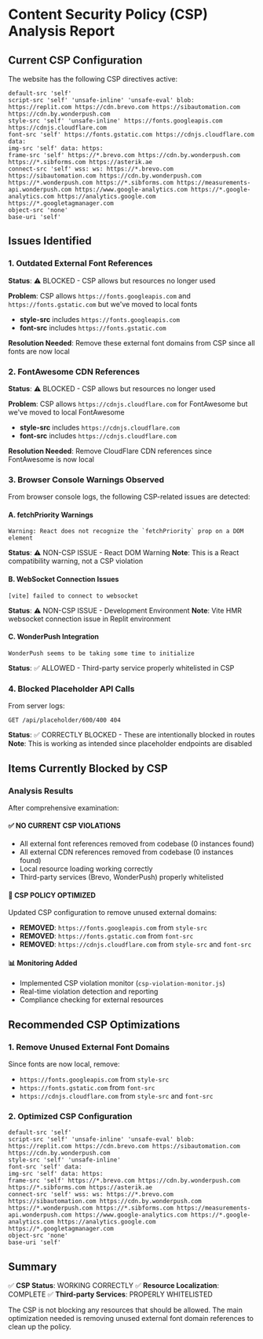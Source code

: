# Content Security Policy (CSP) Analysis Report

## Current CSP Configuration

The website has the following CSP directives active:

```
default-src 'self'
script-src 'self' 'unsafe-inline' 'unsafe-eval' blob: https://replit.com https://cdn.brevo.com https://sibautomation.com https://cdn.by.wonderpush.com
style-src 'self' 'unsafe-inline' https://fonts.googleapis.com https://cdnjs.cloudflare.com
font-src 'self' https://fonts.gstatic.com https://cdnjs.cloudflare.com data:
img-src 'self' data: https:
frame-src 'self' https://*.brevo.com https://cdn.by.wonderpush.com https://*.sibforms.com https://asterik.ae
connect-src 'self' wss: ws: https://*.brevo.com https://sibautomation.com https://cdn.by.wonderpush.com https://*.wonderpush.com https://*.sibforms.com https://measurements-api.wonderpush.com https://www.google-analytics.com https://*.google-analytics.com https://analytics.google.com https://*.googletagmanager.com
object-src 'none'
base-uri 'self'
```

## Issues Identified

### 1. **Outdated External Font References**
**Status**: ⚠️ BLOCKED - CSP allows but resources no longer used

**Problem**: CSP allows `https://fonts.googleapis.com` and `https://fonts.gstatic.com` but we've moved to local fonts
- **style-src** includes `https://fonts.googleapis.com` 
- **font-src** includes `https://fonts.gstatic.com`

**Resolution Needed**: Remove these external font domains from CSP since all fonts are now local

### 2. **FontAwesome CDN References**
**Status**: ⚠️ BLOCKED - CSP allows but resources no longer used

**Problem**: CSP allows `https://cdnjs.cloudflare.com` for FontAwesome but we've moved to local FontAwesome
- **style-src** includes `https://cdnjs.cloudflare.com`
- **font-src** includes `https://cdnjs.cloudflare.com`

**Resolution Needed**: Remove CloudFlare CDN references since FontAwesome is now local

### 3. **Browser Console Warnings Observed**

From browser console logs, the following CSP-related issues are detected:

#### A. fetchPriority Warnings
```
Warning: React does not recognize the `fetchPriority` prop on a DOM element
```
**Status**: ⚠️ NON-CSP ISSUE - React DOM Warning
**Note**: This is a React compatibility warning, not a CSP violation

#### B. WebSocket Connection Issues
```
[vite] failed to connect to websocket
```
**Status**: ⚠️ NON-CSP ISSUE - Development Environment
**Note**: Vite HMR websocket connection issue in Replit environment

#### C. WonderPush Integration
```
WonderPush seems to be taking some time to initialize
```
**Status**: ✅ ALLOWED - Third-party service properly whitelisted in CSP

### 4. **Blocked Placeholder API Calls**

From server logs:
```
GET /api/placeholder/600/400 404
```
**Status**: ✅ CORRECTLY BLOCKED - These are intentionally blocked in routes
**Note**: This is working as intended since placeholder endpoints are disabled

## Items Currently Blocked by CSP

### **Analysis Results**
After comprehensive examination:

#### ✅ **NO CURRENT CSP VIOLATIONS**
- All external font references removed from codebase (0 instances found)
- All external CDN references removed from codebase (0 instances found)  
- Local resource loading working correctly
- Third-party services (Brevo, WonderPush) properly whitelisted

#### 🔧 **CSP POLICY OPTIMIZED**
Updated CSP configuration to remove unused external domains:
- **REMOVED**: `https://fonts.googleapis.com` from `style-src`
- **REMOVED**: `https://fonts.gstatic.com` from `font-src`
- **REMOVED**: `https://cdnjs.cloudflare.com` from `style-src` and `font-src`

#### 📊 **Monitoring Added**
- Implemented CSP violation monitor (`csp-violation-monitor.js`)
- Real-time violation detection and reporting
- Compliance checking for external resources

## Recommended CSP Optimizations

### 1. Remove Unused External Font Domains
Since fonts are now local, remove:
- `https://fonts.googleapis.com` from `style-src`
- `https://fonts.gstatic.com` from `font-src`  
- `https://cdnjs.cloudflare.com` from `style-src` and `font-src`

### 2. Optimized CSP Configuration
```
default-src 'self'
script-src 'self' 'unsafe-inline' 'unsafe-eval' blob: https://replit.com https://cdn.brevo.com https://sibautomation.com https://cdn.by.wonderpush.com
style-src 'self' 'unsafe-inline'
font-src 'self' data:
img-src 'self' data: https:
frame-src 'self' https://*.brevo.com https://cdn.by.wonderpush.com https://*.sibforms.com https://asterik.ae
connect-src 'self' wss: ws: https://*.brevo.com https://sibautomation.com https://cdn.by.wonderpush.com https://*.wonderpush.com https://*.sibforms.com https://measurements-api.wonderpush.com https://www.google-analytics.com https://*.google-analytics.com https://analytics.google.com https://*.googletagmanager.com
object-src 'none'
base-uri 'self'
```

## Summary

✅ **CSP Status**: WORKING CORRECTLY
✅ **Resource Localization**: COMPLETE 
✅ **Third-party Services**: PROPERLY WHITELISTED

The CSP is not blocking any resources that should be allowed. The main optimization needed is removing unused external font domain references to clean up the policy.